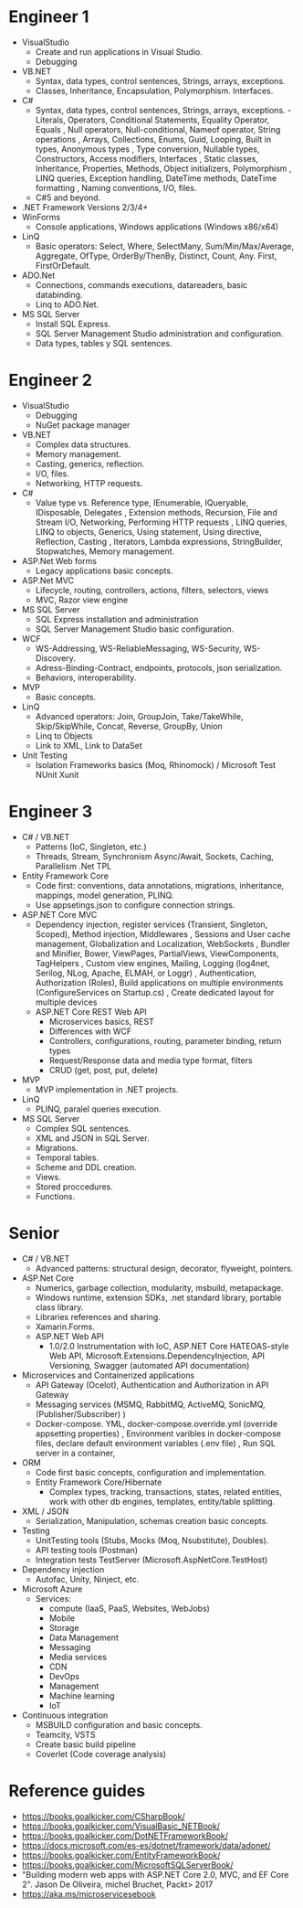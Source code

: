 # Engineer 1
- VisualStudio
	- Create and run applications in Visual Studio.
	- Debugging
- VB.NET
	- Syntax, data types, control sentences, Strings, arrays, exceptions.
	- Classes, Inheritance, Encapsulation, Polymorphism. Interfaces.
- C#
	- Syntax, data types, control sentences, Strings, arrays, exceptions.
			-Literals, Operators, Conditional Statements, Equality Operator, Equals 
			, Null operators, Null-conditional, Nameof operator, String operations
			, Arrays, Collections, Enums, Guid, Looping, Built in types, Anonymous types 
			, Type conversion, Nullable types, Constructors, Access modifiers, Interfaces 
			, Static classes, Inheritance, Properties, Methods, Object initializers, Polymorphism 
			, LINQ queries, Exception handling, DateTime methods, DateTime formatting
			, Naming conventions, I/O, files.
	- C#5 and beyond.
- .NET Framework Versions 2/3/4+
- WinForms
	- Console applications, Windows applications (Windows x86/x64)
- LinQ
	- Basic operators: Select, Where, SelectMany, Sum/Min/Max/Average, Aggregate, OfType, OrderBy/ThenBy, Distinct, Count, Any. First, FirstOrDefault.
- ADO.Net
	- Connections, commands executions, datareaders, basic databinding.
	- Linq to ADO.Net.
- MS SQL Server
	- Install SQL Express.
	- SQL Server Management Studio administration and configuration.
	- Data types, tables y SQL sentences.

# Engineer 2

- VisualStudio
	- Debugging
	- NuGet package manager
- VB.NET
	- Complex data structures.
	- Memory management.
	- Casting, generics, reflection.
	- I/O, files.
	- Networking, HTTP requests.
- C#
	- Value type vs. Reference type, IEnumerable, IQueryable, IDisposable, Delegates
	, Extension methods, Recursion, File and Stream I/O, Networking, Performing HTTP requests
	, LINQ queries, LINQ to objects, Generics, Using statement, Using directive, Reflection, Casting
	, Iterators, Lambda expressions, StringBuilder, Stopwatches, Memory management.
- ASP.Net Web forms
	- Legacy applications basic concepts.
- ASP.Net MVC
	- Lifecycle, routing, controllers, actions, filters, selectors, views
	- MVC, Razor view engine  
- MS SQL Server
	- SQL Express installation and administration
	- SQL Server Management Studio basic configuration.
- WCF
	- WS-Addressing, WS-ReliableMessaging, WS-Security, WS-Discovery.
	- Adress-Binding-Contract, endpoints, protocols, json serialization.  
	- Behaviors, interoperability.
- MVP
	- Basic concepts.
- LinQ
	- Advanced operators: Join, GroupJoin, Take/TakeWhile, Skip/SkipWhile, Concat, Reverse, GroupBy, Union  
	- Linq to Objects
	- Link to XML, Link to DataSet
- Unit Testing
	- Isolation Frameworks basics (Moq, Rhinomock) / Microsoft Test NUnit Xunit

# Engineer 3

- C# / VB.NET
	- Patterns (IoC, Singleton, etc.)  
	- Threads, Stream, Synchronism Async/Await, Sockets, Caching, Parallelism .Net TPL
- Entity Framework Core
	- Code first: conventions, data annotations, migrations, inheritance, mappings, model generation, PLINQ.
	- Use appsetings.json to configure connection strings.
- ASP.NET Core MVC	
	- Dependency injection, register services (Transient, Singleton, Scoped), Method injection, Middlewares
	, Sessions and User cache management, Globalization and Localization, WebSockets
	, Bundler and Minifier, Bower, ViewPages, PartialViews, ViewComponents, TagHelpers
	, Custom view engines, Mailing, Logging (log4net, Serilog, NLog, Apache, ELMAH, or Loggr)
	, Authentication, Authorization (Roles), Build applications on multiple environments (ConfigureServices on Startup.cs)
	, Create dedicated layout for multiple devices
	- ASP.NET Core REST Web API
		- Microservices basics, REST  
		- Differences with WCF 
		- Controllers, configurations, routing, parameter binding, return types  
		- Request/Response data and media type format, filters  
		- CRUD (get, post, put, delete)
- MVP
	- MVP implementation in .NET projects.
- LinQ
	- PLINQ, paralel queries execution.
- MS SQL Server
	- Complex SQL sentences.
	- XML and JSON in SQL Server.
	- Migrations.
	- Temporal tables.
	- Scheme and DDL creation.
	- Views.
	- Stored proccedures.
	- Functions.

# Senior

- C# / VB.NET
	- Advanced patterns: structural design, decorator, flyweight, pointers.
- ASP.Net Core
	- Numerics, garbage collection, modularity, msbuild, metapackage.
	- Windows runtime, extension SDKs, .net standard library, portable class library.
	- Libraries references and sharing.
	- Xamarin.Forms.
	- ASP.NET Web API
		- 1.0/2.0 Instrumentation with IoC, ASP.NET Core HATEOAS-style Web API, Microsoft.Extensions.DependencyInjection, API Versioning, Swagger (automated API documentation)
- Microservices and Containerized applications
	- API Gateway (Ocelot), Authentication and Authorization in API Gateway
	- Messaging services (MSMQ, RabbitMQ, ActiveMQ, SonicMQ, (Publisher/Subscriber) )
	- Docker-compose. YML, docker-compose.override.yml (override appsetting properties)
	, Environment varibles in docker-compose files, declare default environment variables (.env file)
	, Run SQL server in a container, 
- ORM
	- Code first basic concepts, configuration and implementation.
	- Entity Framework Core/Hibernate
		- Complex types, tracking, transactions, states, related entities, work with other db engines, templates, entity/table splitting.
- XML / JSON
	- Serialization, Manipulation, schemas creation basic concepts.
- Testing
	- UnitTesting tools (Stubs, Mocks (Moq, Nsubstitute), Doubles).
	- API testing tools (Postman)	
	- Integration tests TestServer (Microsoft.AspNetCore.TestHost)
- Dependency injection
	- Autofac, Unity, Ninject, etc.
- Microsoft Azure
	- Services:  
		- compute (IaaS, PaaS, Websites, WebJobs)  
		- Mobile  
		- Storage  
		- Data Management  
		- Messaging  
		- Media services  
		- CDN  
		- DevOps  
		- Management  
		- Machine learning  
		- IoT
- Continuous integration
	- MSBUILD configuration and basic concepts.
	- Teamcity, VSTS
	- Create basic build pipeline
	- Coverlet (Code coverage analysis)

# Reference guides

- https://books.goalkicker.com/CSharpBook/
- https://books.goalkicker.com/VisualBasic_NETBook/
- https://books.goalkicker.com/DotNETFrameworkBook/
- https://docs.microsoft.com/es-es/dotnet/framework/data/adonet/
- https://books.goalkicker.com/EntityFrameworkBook/
- https://books.goalkicker.com/MicrosoftSQLServerBook/
- "Building modern web apps with ASP.NET Core 2.0, MVC, and EF Core 2". Jason De Oliveira, michel Bruchet, Packt> 2017
- https://aka.ms/microservicesebook
